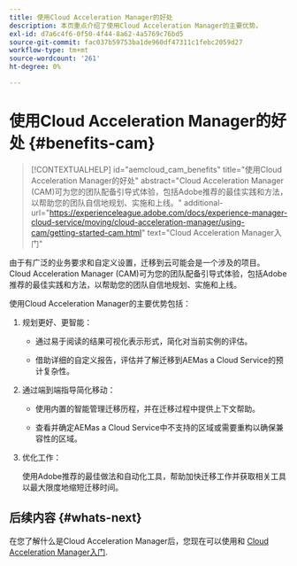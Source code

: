 ```yaml
---
title: 使用Cloud Acceleration Manager的好处
description: 本页重点介绍了使用Cloud Acceleration Manager的主要优势。
exl-id: d7a6c4f6-0f50-4f44-8a62-4a5769c76bd5
source-git-commit: fac037b59753ba1de960df47311c1febc2059d27
workflow-type: tm+mt
source-wordcount: '261'
ht-degree: 0%

---
```


# 使用Cloud Acceleration Manager的好处 {#benefits-cam}

>[!CONTEXTUALHELP]
>id="aemcloud_cam_benefits"
>title="使用Cloud Acceleration Manager的好处"
>abstract="Cloud Acceleration Manager (CAM)可为您的团队配备引导式体验，包括Adobe推荐的最佳实践和方法，以帮助您的团队自信地规划、实施和上线。"
>additional-url="https://experienceleague.adobe.com/docs/experience-manager-cloud-service/moving/cloud-acceleration-manager/using-cam/getting-started-cam.html" text="Cloud Acceleration Manager入门"

由于有广泛的业务要求和自定义设置，迁移到云可能会是一个涉及的项目。 Cloud Acceleration Manager (CAM)可为您的团队配备引导式体验，包括Adobe推荐的最佳实践和方法，以帮助您的团队自信地规划、实施和上线。

使用Cloud Acceleration Manager的主要优势包括：

1. 规划更好、更智能：

   * 通过易于阅读的结果可视化表示形式，简化对当前实例的评估。

   * 借助详细的自定义报告，评估并了解迁移到AEMas a Cloud Service的预计复杂性。

1. 通过端到端指导简化移动：

   * 使用内置的智能管理迁移历程，并在迁移过程中提供上下文帮助。

   * 查看并确定AEMas a Cloud Service中不支持的区域或需要重构以确保兼容性的区域。

1. 优化工作：

   使用Adobe推荐的最佳做法和自动化工具，帮助加快迁移工作并获取相关工具以最大限度地缩短迁移时间。

## 后续内容 {#whats-next}

在您了解什么是Cloud Acceleration Manager后，您现在可以使用和 [Cloud Acceleration Manager入门](https://experienceleague.adobe.com/docs/experience-manager-cloud-service/moving/cloud-acceleration-manager/using-cam/getting-started-cam.html?lang=en).
